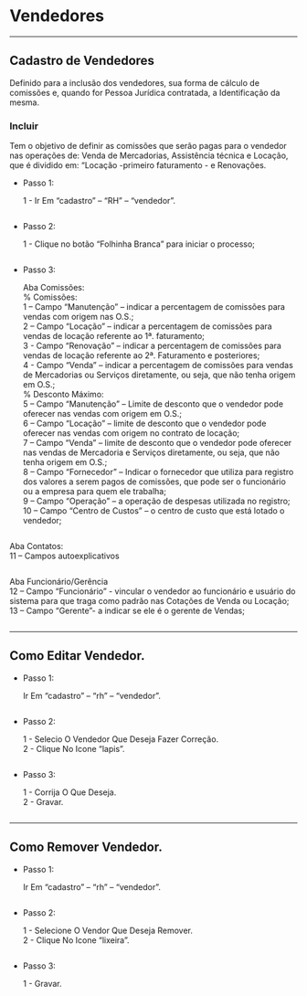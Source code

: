 # Vendedores

***

## Cadastro de Vendedores

Definido para a inclusão dos vendedores, sua forma de cálculo de comissões e, quando for Pessoa Jurídica contratada, a Identificação da mesma.

### Incluir

Tem o objetivo de definir as comissões que serão pagas para o vendedor nas operações de: Venda de Mercadorias, Assistência técnica e Locação, que é dividido em: “Locação -primeiro faturamento - e Renovações.

*   Passo 1:

    1 - Ir Em “cadastro” – “RH” – “vendedor”.

<figure><img src="../../../.gitbook/assets/image (8) (1) (1).png" alt=""><figcaption></figcaption></figure>

*   Passo 2:

    1 - Clique no botão “Folhinha Branca” para iniciar o processo;

<figure><img src="../../../.gitbook/assets/image (9).png" alt=""><figcaption></figcaption></figure>

*   Passo 3:

    Aba Comissões:\
    % Comissões:\
    1 – Campo “Manutenção” – indicar a percentagem de comissões para vendas com origem nas O.S.;\
    2 – Campo “Locação” – indicar a percentagem de comissões para vendas de locação referente ao 1ª. faturamento;\
    3 - Campo “Renovação” – indicar a percentagem de comissões para vendas de locação referente ao 2ª. Faturamento e posteriores;\
    4 - Campo “Venda” – indicar a percentagem de comissões para vendas de Mercadorias ou Serviços diretamente, ou seja, que não tenha origem em O.S.;\
    % Desconto Máximo:\
    5 – Campo “Manutenção” – Limite de desconto que o vendedor pode oferecer nas vendas com origem em O.S.;\
    6 – Campo “Locação” – limite de desconto que o vendedor pode oferecer nas vendas com origem no contrato de locação;\
    7 – Campo “Venda” – limite de desconto que o vendedor pode oferecer nas vendas de Mercadoria e Serviços diretamente, ou seja, que não tenha origem em O.S.;\
    8 – Campo “Fornecedor” – Indicar o fornecedor que utiliza para registro dos valores a serem pagos de comissões, que pode ser o funcionário ou a empresa para quem ele trabalha;\
    9 – Campo “Operação” – a operação de despesas utilizada no registro;\
    10 – Campo “Centro de Custos” – o centro de custo que está lotado o vendedor;&#x20;

<figure><img src="../../../.gitbook/assets/image (10).png" alt=""><figcaption></figcaption></figure>

&#x20;Aba Contatos:\
11 – Campos autoexplicativos

<figure><img src="../../../.gitbook/assets/image (11).png" alt=""><figcaption></figcaption></figure>

&#x20;Aba Funcionário/Gerência\
12 – Campo “Funcionário” - vincular o vendedor ao funcionário e usuário do sistema para que traga como padrão nas Cotações de Venda ou Locação;\
13 – Campo “Gerente”- a indicar se ele é o gerente de Vendas;

<figure><img src="../../../.gitbook/assets/image (12).png" alt=""><figcaption></figcaption></figure>

***

## Como Editar Vendedor.

*   Passo 1:

    Ir Em “cadastro” – “rh” – “vendedor”.

<figure><img src="../../../.gitbook/assets/image (13).png" alt=""><figcaption></figcaption></figure>

*   Passo 2:

    1 - Selecio O Vendedor Que Deseja Fazer Correção.\
    2 - Clique No Icone “lapis”.

<figure><img src="../../../.gitbook/assets/image (14).png" alt=""><figcaption></figcaption></figure>

*   Passo 3:

    1 - Corrija O Que Deseja.\
    2 - Gravar.

<figure><img src="../../../.gitbook/assets/image (15).png" alt=""><figcaption></figcaption></figure>

***

## Como Remover Vendedor.

*   Passo 1:

    Ir Em “cadastro” – “rh” – “vendedor”.

<figure><img src="../../../.gitbook/assets/image (16).png" alt=""><figcaption></figcaption></figure>

*   Passo 2:

    1 - Selecione O Vendor Que Deseja Remover.\
    2 - Clique No Icone “lixeira”.

<figure><img src="../../../.gitbook/assets/image (17).png" alt=""><figcaption></figcaption></figure>

*   Passo 3:

    1 - Gravar.

<figure><img src="../../../.gitbook/assets/image (18).png" alt=""><figcaption></figcaption></figure>
